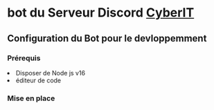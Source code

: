 
# bot du Serveur Discord <a href="https://discord.gg/GZecFUuRbm">CyberIT</a>
<h2>Configuration du Bot pour le devloppemment</h2>
<h3>Prérequis</h3>
 <li>
  Disposer de Node js v16
 </li>
 <li>
 éditeur de code
 </li>
<h3>Mise en place</h3>


